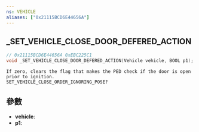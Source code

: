 ```yaml
---
ns: VEHICLE
aliases: ["0x21115BCD6E44656A"]
---
```

## _SET_VEHICLE_CLOSE_DOOR_DEFERED_ACTION

```c
// 0x21115BCD6E44656A 0xEBC225C1
void _SET_VEHICLE_CLOSE_DOOR_DEFERED_ACTION(Vehicle vehicle, BOOL p1);
```

```
If zero, clears the flag that makes the PED check if the door is open prior to ignition.
SET_VEHICLE_CLOSE_ORDER_IGNORING_POSE?
```

## 參數
* **vehicle**: 
* **p1**: 

